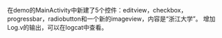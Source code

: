 在demo的MainActivity中新建了5个控件：editview，checkbox，progressbar，radiobutton和一个新的imageview，内容是“浙江大学”。
增加Log.v的输出，可以在logcat中查看。
